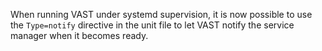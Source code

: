 When running VAST under systemd supervision, it is now possible to use the
`Type=notify` directive in the unit file to let VAST notify the service manager
when it becomes ready.
